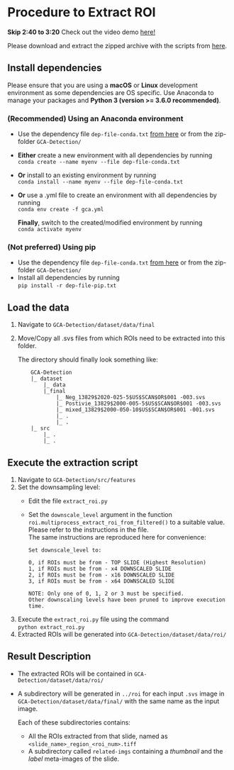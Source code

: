 # Procedure to Extract ROI

**Skip 2:40 to 3:20** Check out the video demo [here!](https://drive.google.com/file/d/1Hb6pySfqGVqKtTUiBUeS54muv80gTESg/view?usp=sharing)

Please download and extract the zipped archive with the scripts from [here](https://drive.google.com/file/d/1C9q9iBO6B72okd34DB3xHJp5LrY76eSb/view?usp=sharing).

## Install dependencies

Please ensure that you are using a **macOS** or **Linux** development environment as some dependencies are OS specific.
Use Anaconda to manage your packages and **Python 3 (version >= 3.6.0 recommended)**.

### **(Recommended)** Using an Anaconda environment
- Use the dependency file `dep-file-conda.txt` [from here](https://raw.githubusercontent.com/karthik-d/TAB-Slides/main/dep-file-conda.txt) or from the zip-folder `GCA-Detection/`
- **Either** create a new environment with all dependencies by running   
`conda create --name myenv --file dep-file-conda.txt`
- **Or** install to an existing environment by running   
`conda install --name myenv --file dep-file-conda.txt`
- **Or** use a .yml file to create an environment with all dependencies by running   
`conda env create -f gca.yml`

    **Finally**, switch to the created/modified environment by running   
    `conda activate myenv`


### **(Not preferred)** Using pip
- Use the dependency file `dep-file-conda.txt` [from here](https://raw.githubusercontent.com/karthik-d/TAB-Slides/main/dep-file-pip.txt) or from the zip-folder `GCA-Detection/`
- Install all dependencies by running   
`pip install -r dep-file-pip.txt`


## Load the data

1. Navigate to `GCA-Detection/dataset/data/final`
2. Move/Copy all .svs files from which ROIs need to be extracted into this folder.

    The directory should finally look something like:   
    ```
        GCA-Detection
        |_ dataset
            |_ data
            |_final
                |_ Neg_13829$2020-025-5$US$SCAN$OR$001 -003.svs
                |_ Postivie_13829$2000-005-5$US$SCAN$OR$001 -003.svs
                |_ mixed_13829$2000-050-10$US$SCAN$OR$001 -001.svs
                |_ .
                |_ .
        |_ src
            |_ .
            |_ .
    ```

## Execute the extraction script

1. Navigate to `GCA-Detection/src/features`
2. Set the downsampling level:    
    - Edit the file `extract_roi.py`
    - Set the `downscale_level` argument in the function `roi.multiprocess_extract_roi_from_filtered()` to a suitable value.    
    Please refer to the instructions in the file.   
    The same instructions are reproduced here for convenience:   

        ```
        Set downscale_level to:
        
        0, if ROIs must be from - TOP SLIDE (Highest Resolution) 
        1, if ROIs must be from - x4 DOWNSCALED SLIDE
        2, if ROIs must be from - x16 DOWNSCALED SLIDE
        3, if ROIs must be from - x64 DOWNSCALED SLIDE
        
        NOTE: Only one of 0, 1, 2 or 3 must be specified. 
        Other downscaling levels have been pruned to improve execution time.
        ```
3. Execute the `extract_roi.py` file using the command  
        ```
        python extract_roi.py
        ```
4. Extracted ROIs will be generated into `GCA-Detection/dataset/data/roi/`

## Result Description

- The extracted ROIs will be contained in `GCA-Detection/dataset/data/roi/`

- A subdirectory will be generated in `../roi` for each input `.svs` image in `GCA-Detection/dataset/data/final/` with the same name as the input image.

    Each of these subdirectories contains:
    - All the ROIs extracted from that slide, named as `<slide_name>_region_<roi_num>.tiff`
    - A subdirectory called `related-imgs` containing a _thumbnail_ and the _label_ meta-images of the slide.